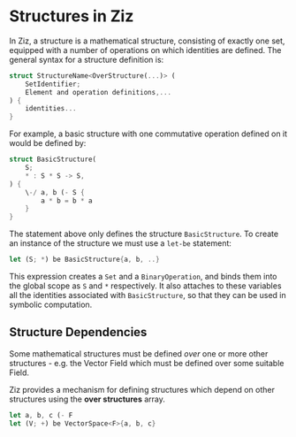 # Structures in Ziz

In Ziz, a structure is a mathematical structure, consisting of exactly one set, equipped with a number of operations on which identities are defined. The general syntax for a structure definition is:

```rust
struct StructureName<OverStructure(...)> (
    SetIdentifier;
    Element and operation definitions,...
) {
    identities...
}
```

For example, a basic structure with one commutative operation defined on it would be defined by:

```rust
struct BasicStructure(
    S;
    * : S * S -> S, 
) {
    \-/ a, b (- S {
        a * b = b * a
    }
}
```

The statement above only defines the structure `BasicStructure`. To create an instance of the structure we must use a `let-be` statement:

```rust
let (S; *) be BasicStructure{a, b, ..}
```

This expression creates a `Set` and a `BinaryOperation`, and binds them into the global scope as `S` and `*` respectively. It also attaches to these variables all the identities associated with `BasicStructure`, so that they can be used in symbolic computation.


## Structure Dependencies

Some mathematical structures must be defined *over* one or more other structures - e.g. the Vector Field which must be defined over some suitable Field.

Ziz provides a mechanism for defining structures which depend on other structures using the **over structures** array.

```rust
let a, b, c (- F
let (V; +) be VectorSpace<F>{a, b, c}
```
